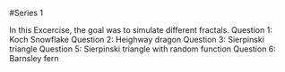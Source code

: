 #Series 1

In this Excercise, the goal was to simulate different fractals.
Question 1: Koch Snowflake
Question 2: Heighway dragon
Question 3: Sierpinski triangle
Question 5: Sierpinski triangle with random function
Question 6: Barnsley fern
